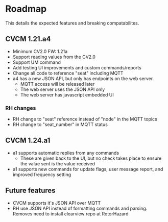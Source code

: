 # Roadmap

This details the expected features and breaking compatabilites. 

## CVCM 1.21.a4

* Minimum CV2.0 FW: 1.21a
* Support reading values from the CV2.0
* Support UM command
* Add testing UI improvements and custom commands/reports
* Change all code to reference "seat" including MQTT
* a4 has a new JSON API, but only has endpoints on the web server.
  *  MQTT access will be released later
  * The web server uses the JSON API only
  * The web server has javascript embedded UI

### RH changes

* RH change to "seat" reference instead of "node" in the MQTT topics
* RH change to "seat_number" in MQTT status

## CVCM 1.24.a1

* a1 supports automatic replies from any commands
  * These are given back to the UI, but no check takes place to ensure the value sent is the value received
* a1 supports new commands for update flags, user message report, and improved frequency setting

## Future features

* CVCM supports  it's JSON API over MQTT
* RH use JSON API instead of formatting commands and parsing. Removes need to install clearview repo at RotorHazard


